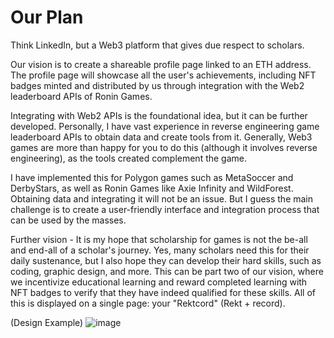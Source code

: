 <h1>Our Plan</h1>  
<p>
      Think LinkedIn, but a Web3 platform that gives due respect to scholars.
    </p>
    <p>
      Our vision is to create a shareable profile page linked to an ETH address. The profile page will showcase all the user's achievements, including NFT badges minted and distributed by us through integration with the Web2 leaderboard APIs of Ronin Games.
    </p>
    <p>
      Integrating with Web2 APIs is the foundational idea, but it can be further developed. Personally, I have vast experience in reverse engineering game leaderboard APIs to obtain data and create tools from it. Generally, Web3 games are more than happy for you to do this (although it involves reverse engineering), as the tools created complement the game.
    </p>
    <p>
      I have implemented this for Polygon games such as MetaSoccer and DerbyStars, as well as Ronin Games like Axie Infinity and WildForest. Obtaining data and integrating it will not be an issue. But I guess the main challenge is to create a user-friendly interface and integration process that can be used by the masses. 
    </p>
    <p>
     Further vision -  It is my hope that scholarship for games is not the be-all and end-all of a scholar's journey. Yes, many scholars need this for their daily sustenance, but I also hope they can develop their hard skills, such as coding, graphic design, and more. This can be part two of our vision, where we incentivize educational learning and reward completed learning with NFT badges to verify that they have indeed qualified for these skills. All of this is displayed on a single page: your "Rektcord" (Rekt + record).
    </p>

(Design Example)
![image](https://github.com/user-attachments/assets/7072874d-8558-4e61-986d-2be8f1c76f98)
